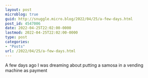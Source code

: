 ```yaml
---
layout: post
microblog: true
guid: http://snuggle.micro.blog/2022/04/25/a-few-days.html
post_id: 4547006
date: 2022-04-25T22:02:00-0000
lastmod: 2022-04-25T22:02:00-0000
type: post
categories:
- "Posts"
url: /2022/04/25/a-few-days.html
---
```

<p>A few days ago I was dreaming about putting a samosa in a vending machine as payment</p>
